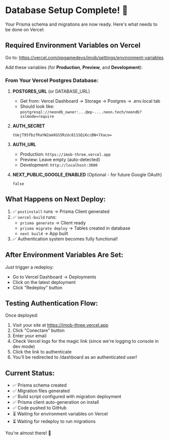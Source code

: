 # Database Setup Complete! 🎉

Your Prisma schema and migrations are now ready. Here's what needs to be done on Vercel:

## Required Environment Variables on Vercel

Go to: https://vercel.com/ppgamedevs/imob/settings/environment-variables

Add these variables (for **Production**, **Preview**, and **Development**):

### From Your Vercel Postgres Database:

1. **POSTGRES_URL** (or DATABASE_URL)
   - Get from: Vercel Dashboard → Storage → Postgres → .env.local tab
   - Should look like: `postgresql://neondb_owner:...@ep-....neon.tech/neondb?sslmode=require`

2. **AUTH_SECRET**

   ```
   tUejT95fbzfRaYW2amXGS5RzUc811SQiKccBN+7Xaco=
   ```

3. **AUTH_URL**
   - Production: `https://imob-three.vercel.app`
   - Preview: Leave empty (auto-detected)
   - Development: `http://localhost:3000`

4. **NEXT_PUBLIC_GOOGLE_ENABLED** (Optional - for future Google OAuth)
   ```
   false
   ```

## What Happens on Next Deploy:

1. ✅ `postinstall` runs → Prisma Client generated
2. ✅ `vercel-build` runs:
   - `prisma generate` → Client ready
   - `prisma migrate deploy` → Tables created in database
   - `next build` → App built
3. ✅ Authentication system becomes fully functional!

## After Environment Variables Are Set:

Just trigger a redeploy:

- Go to Vercel Dashboard → Deployments
- Click on the latest deployment
- Click "Redeploy" button

## Testing Authentication Flow:

Once deployed:

1. Visit your site at https://imob-three.vercel.app
2. Click "Conectare" button
3. Enter your email
4. Check Vercel logs for the magic link (since we're logging to console in dev mode)
5. Click the link to authenticate
6. You'll be redirected to /dashboard as an authenticated user!

## Current Status:

- ✅ Prisma schema created
- ✅ Migration files generated
- ✅ Build script configured with migration deployment
- ✅ Prisma client auto-generation on install
- ✅ Code pushed to GitHub
- ⏳ Waiting for environment variables on Vercel
- ⏳ Waiting for redeploy to run migrations

You're almost there! 🚀
